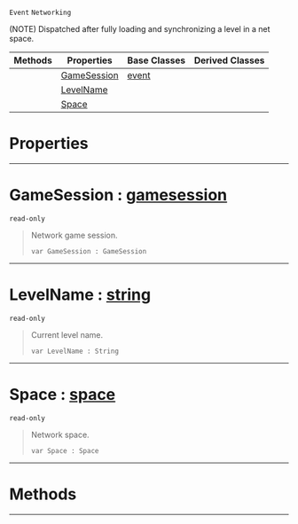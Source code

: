  `Event` `Networking`



(NOTE) Dispatched after fully loading and synchronizing a level in a net space.

|Methods|Properties|Base Classes|Derived Classes|
|---|---|---|---|
| |[ GameSession](https://github.com/zeroengineteam/ZeroDocs/code_reference/class_reference/netlevelstarted.markdown#gamesession-zero-engine)|[event](https://github.com/zeroengineteam/ZeroDocs/code_reference/class_reference/event.markdown)| |
| |[ LevelName](https://github.com/zeroengineteam/ZeroDocs/code_reference/class_reference/netlevelstarted.markdown#levelname-zero-engine-do)| | |
| |[ Space](https://github.com/zeroengineteam/ZeroDocs/code_reference/class_reference/netlevelstarted.markdown#space-zero-engine-docume)| | |


 #  Properties


---  
 #  GameSession : [gamesession](https://github.com/zeroengineteam/ZeroDocs/code_reference/class_reference/gamesession.markdown)

 `read-only`

> Network game session.
> ``` lang=cpp, name=Zilch
> var GameSession : GameSession


---  
 #  LevelName : [string](https://github.com/zeroengineteam/ZeroDocs/code_reference/zilch_base_types/string.markdown)

 `read-only`

> Current level name.
> ``` lang=cpp, name=Zilch
> var LevelName : String


---  
 #  Space : [space](https://github.com/zeroengineteam/ZeroDocs/code_reference/class_reference/space.markdown)

 `read-only`

> Network space.
> ``` lang=cpp, name=Zilch
> var Space : Space


---  
 #  Methods


---  
 

 